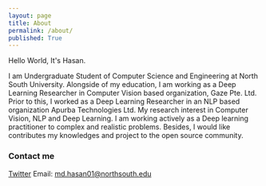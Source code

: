 ```yaml
---
layout: page
title: About
permalink: /about/
published: True
---
```


Hello World, It's Hasan.

I am Undergraduate Student of Computer Science and Engineering at North South University. Alongside of my education, I am working as a Deep Learning Researcher in Computer Vision based organization, Gaze Pte. Ltd. Prior to this, I worked as a Deep Learning Researcher in an NLP based organization Apurba Technologies Ltd. My research interest in Computer Vision, NLP and Deep Learning. I am working actively as a Deep learning practitioner to complex and realistic problems. Besides, I would like contributes my knowledges and project to the open source community. 

### Contact me
[Twitter](https://twitter.com/ItzMuHasaN)
Email: [md.hasan01@northsouth.edu](mailto:md.hasan01@northsouth.edu)
